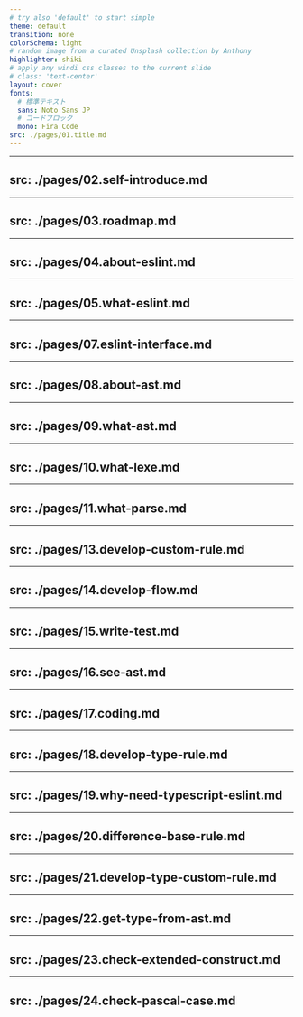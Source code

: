 ```yaml
---
# try also 'default' to start simple
theme: default
transition: none
colorSchema: light
# random image from a curated Unsplash collection by Anthony
highlighter: shiki
# apply any windi css classes to the current slide
# class: 'text-center'
layout: cover
fonts:
  # 標準テキスト
  sans: Noto Sans JP
  # コードブロック
  mono: Fira Code
src: ./pages/01.title.md
---
```


---
src: ./pages/02.self-introduce.md
---

---
src: ./pages/03.roadmap.md
---

---
src: ./pages/04.about-eslint.md
---

---
src: ./pages/05.what-eslint.md
---

---
src: ./pages/07.eslint-interface.md
---

---
src: ./pages/08.about-ast.md
---

---
src: ./pages/09.what-ast.md
---

---
src: ./pages/10.what-lexe.md
---

---
src: ./pages/11.what-parse.md
---

---
src: ./pages/13.develop-custom-rule.md
---

---
src: ./pages/14.develop-flow.md
---

---
src: ./pages/15.write-test.md
---

---
src: ./pages/16.see-ast.md
---

---
src: ./pages/17.coding.md
---

---
src: ./pages/18.develop-type-rule.md
---

---
src: ./pages/19.why-need-typescript-eslint.md
---

---
src: ./pages/20.difference-base-rule.md
---

---
src: ./pages/21.develop-type-custom-rule.md
---

---
src: ./pages/22.get-type-from-ast.md
---

---
src: ./pages/23.check-extended-construct.md
---

---
src: ./pages/24.check-pascal-case.md
---
